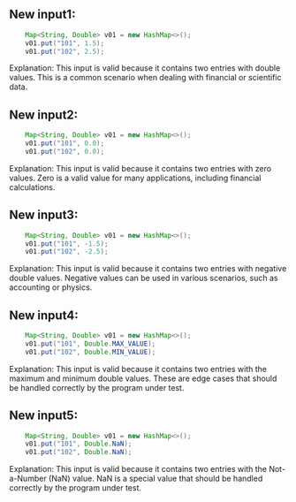 ## New input1:
```java
    Map<String, Double> v01 = new HashMap<>();
    v01.put("101", 1.5);
    v01.put("102", 2.5);
```
Explanation: This input is valid because it contains two entries with double values. This is a common scenario when dealing with financial or scientific data.

## New input2:
```java
    Map<String, Double> v01 = new HashMap<>();
    v01.put("101", 0.0);
    v01.put("102", 0.0);
```
Explanation: This input is valid because it contains two entries with zero values. Zero is a valid value for many applications, including financial calculations.

## New input3:
```java
    Map<String, Double> v01 = new HashMap<>();
    v01.put("101", -1.5);
    v01.put("102", -2.5);
```
Explanation: This input is valid because it contains two entries with negative double values. Negative values can be used in various scenarios, such as accounting or physics.

## New input4:
```java
    Map<String, Double> v01 = new HashMap<>();
    v01.put("101", Double.MAX_VALUE);
    v01.put("102", Double.MIN_VALUE);
```
Explanation: This input is valid because it contains two entries with the maximum and minimum double values. These are edge cases that should be handled correctly by the program under test.

## New input5:
```java
    Map<String, Double> v01 = new HashMap<>();
    v01.put("101", Double.NaN);
    v01.put("102", Double.NaN);
```
Explanation: This input is valid because it contains two entries with the Not-a-Number (NaN) value. NaN is a special value that should be handled correctly by the program under test.
